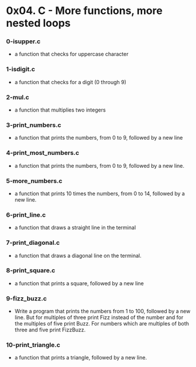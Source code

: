 # 0x04. C - More functions, more nested loops

### 0-isupper.c
- a function that checks for uppercase character

### 1-isdigit.c
- a function that checks for a digit (0 through 9)

### 2-mul.c
- a function that multiplies two integers

### 3-print_numbers.c
- a function that prints the numbers, from 0 to 9, followed by a new line

### 4-print_most_numbers.c
- a function that prints the numbers, from 0 to 9, followed by a new line.

### 5-more_numbers.c
- a function that prints 10 times the numbers, from 0 to 14, followed by a new line.

### 6-print_line.c
- a function that draws a straight line in the terminal

### 7-print_diagonal.c
- a function that draws a diagonal line on the terminal.

### 8-print_square.c
- a function that prints a square, followed by a new line

### 9-fizz_buzz.c
- Write a program that prints the numbers from 1 to 100, followed by a new line. But for multiples of three print Fizz instead of the number and for the multiples of five print Buzz. For numbers which are multiples of both three and five print FizzBuzz.

### 10-print_triangle.c
- a function that prints a triangle, followed by a new line.
